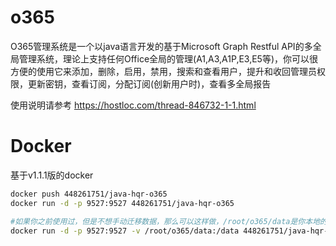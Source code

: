 # o365
O365管理系统是一个以java语言开发的基于Microsoft Graph Restful API的多全局管理系统，理论上支持任何Office全局的管理(A1,A3,A1P,E3,E5等)，你可以很方便的使用它来添加，删除，启用，禁用，搜索和查看用户，提升和收回管理员权限，更新密钥，查看订阅，分配订阅(创新用户时)，查看多全局报告

使用说明请参考
https://hostloc.com/thread-846732-1-1.html


# Docker 
基于v1.1.1版的docker
```bash
docker push 448261751/java-hqr-o365
docker run -d -p 9527:9527 448261751/java-hqr-o365

#如果你之前使用过，但是不想手动迁移数据，那么可以这样做，/root/o365/data是你本地的文件夹
docker run -d -p 9527:9527 -v /root/o365/data:/data 448261751/java-hqr-o365

```
